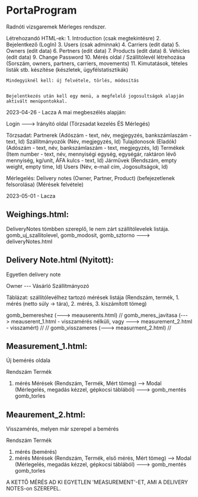 # PortaProgram
Radnóti vizsgaremek
Mérleges rendszer. 

Létrehozandó HTML-ek:
    1. Introduction (csak megtekintésre)
    2. Bejelentkező (LogIn)
    3. Users (csak adminnak)
    4. Carriers (edit data)
    5. Owners (edit data)
    6. Pertners (edit data)
    7. Products (edit data)
    8. Vehicles (edit data)
    9. Change Password
    10. Mérés oldal / Szállítólevél létrehozása (Sorszám, owners, partners, carriers, movements)
    11. Kimutatások, tételes listák stb. készítése (készletek, ügyfélstatisztikák)

    Mindegyiknél kell: új felvétele, törlés, módosítás


    Bejelentkezés után kell egy menü, a megfelelő jogosultságok alapján aktivált menüpontokkal.

2023-04-26 - Lacza
A mai megbeszélés alapján:

Login ---> Irányító oldal (Törzsadat kezelés ÉS Mérlegés)

Törzsadat: 
	Partnerek (Adószám - text, név, megjegyzés, bankszámlaszám - text, Id)
	Szállítmányozók (Név, megjegyzés, Id) 
	Tulajdonosok (Eladók) (Adószám - text, név, bankszámlaszám - text, megjegyzés, Id)
	Termékek (Item number - text, név, mennyiségi egység, egységár, raktáron lévő mennyiség, kg/unit, ÁFA kulcs - text, Id)
	Járművek (Rendszám, empty weight, empty time, Id)
	Users (Név, e-mail cím, Jogosultságok, Id)

Mérlegelés:
	Delivery notes (Owner, Partner, Product)
		(befejezetlenek felsorolása)
		(Mérések felvétele)

2023-05-01 - Lacza

Weighings.html:
---------
DeliveryNotes tömbben szereplő, le nem zárt szállítólevelek listája.
gomb_uj_szallitolevel, gomb_modosit, gomb_sztorno
---> deliveryNotes.html

Delivery Note.html (Nyitott):
------------------
Egyetlen delivery note

Owner --- Vásárló
Szállítmányozó

Táblázat: szállítólevélhez tartozó mérések listája (Rendszám, termék, 1. mérés (netto súly -> tára), 2. mérés, 3. kiszámított tömeg)

gomb_bemereshez (---> meauserents.html)
// gomb_meres_javitasa (---> meauserent_1.html - visszamérés nélküli, vagy ---> measurement_2.html - visszamért) //
// gomb_visszameres (---> measurment_2.html) //

Measurement_1.html:
-----------------
Új bemérés oldala

Rendszám
Termék
1. mérés
Mérések (Rendszám, Termék, Mért tömeg) --> Modal (Mérlegelés, megadás kézzel, gépkocsi táblából) ---> gomb_mentés
gomb_torles

Meaurement_2.html:
---------------
Visszamérés, melyen már szerepel a bemérés

Rendszám
Termék
1. mérés (bemérés)
2. mérés
Mérések (Rendszám, Termék, első mérés, Mért tömeg) --> Modal (Mérlegelés, megadás kézzel, gépkocsi táblából) --->
gomb_mentés
gomb_torles

A KETTŐ MÉRÉS AD KI EGYETLEN 'MEASUREMENT'-ET, AMI A DELIVERY NOTES-on SZEREPEL.